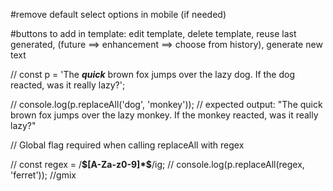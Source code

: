 #remove default select options in mobile (if needed)

#buttons to add in template:
edit template, delete template, reuse last generated, (future ==> enhancement ==> choose from history), generate new text


// const p = 'The __$quick$__ brown fox jumps over the lazy dog. If the dog reacted, was it really lazy?';

// console.log(p.replaceAll('dog', 'monkey'));
// expected output: "The quick brown fox jumps over the lazy monkey. If the monkey reacted, was it really lazy?"


// Global flag required when calling replaceAll with regex

// const regex = /__\$[A-Za-z0-9]*\$__/ig;
// console.log(p.replaceAll(regex, 'ferret'));
//gmix
